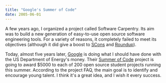 ```yaml
---
title: "Google's Summer of Code"
date: 2005-06-01
---
```

A few years ago, I organized a project called Software Carpentry.  Its aim was to build a new generation of easy-to-use open source software engineering tools.  For a variety of reasons, it completely failed to meet its objectives (although it did give a boost to <a href="http://www.scons.org">SCons</a> and <a href="http://roundup.sourceforge.net">Roundup</a>).

Today, almost five years later, <a href="http://www.google.com">Google</a> is doing what I should have done with the US Department of Energy's money.  Their <a href="http://code.google.com/summerofcode.html">Summer of Code</a> project is going to award $5000 to each of 200 open source student projects running this summer.  According to the project FAQ, the main goal is to identify and encourage young talent.  I think it's a great idea, and I wish it every success.
